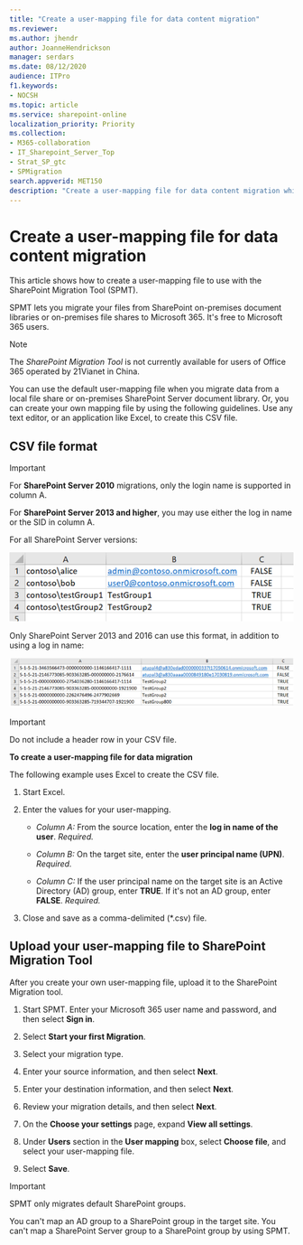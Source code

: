 ```yaml
---
title: "Create a user-mapping file for data content migration"
ms.reviewer: 
ms.author: jhendr
author: JoanneHendrickson
manager: serdars
ms.date: 08/12/2020
audience: ITPro
f1.keywords:
- NOCSH
ms.topic: article
ms.service: sharepoint-online
localization_priority: Priority
ms.collection: 
- M365-collaboration
- IT_Sharepoint_Server_Top
- Strat_SP_gtc
- SPMigration
search.appverid: MET150
description: "Create a user-mapping file for data content migration while using the SharePoint Migration Tool."
---
```


# Create a user-mapping file for data content migration

This article shows how to create a user-mapping file to use with the SharePoint Migration Tool (SPMT).

SPMT lets you migrate your files from SharePoint on-premises document libraries or on-premises file shares to Microsoft 365. It's free to Microsoft 365 users.

> [!NOTE]
> The *SharePoint Migration Tool* is not currently available for users of Office 365 operated by 21Vianet in China.

You can use the default user-mapping file when you migrate data from a local file share or on-premises SharePoint Server document library. Or, you can create your own mapping file by using the following guidelines. Use any text editor, or an application like Excel, to create this CSV file.

## CSV file format

> [!IMPORTANT]
> For **SharePoint Server 2010** migrations, only the login name is supported in column A.
>
> For **SharePoint Server 2013 and higher**, you may use either the log in name or the SID in column A.

For all SharePoint Server versions:

![Screen shows a user-mapping file for data content migration.](media/spmt-user-mapping.png)

Only SharePoint Server 2013 and 2016 can use this format, in addition to using a log in name:

![Screen shows a sample user-mapping file for SharePoint Server 2013 and 2016.](media/spmt-user-mapping-2013.png)

> [!IMPORTANT]
> Do not include a header row in your CSV file.

**To create a user-mapping file for data migration**

The following example uses Excel to create the CSV file.

1. Start Excel.

2. Enter the values for your user-mapping.
    
   - *Column A:* From the source location, enter the **log in name of the user**.  *Required.* 
    
   - *Column B:* On the target site, enter the **user principal name (UPN)**.  *Required.* 
    
   - *Column C:* If the user principal name on the target site is an Active Directory (AD) group, enter **TRUE**. If it's not an AD group, enter **FALSE**.  *Required.* 
    
3. Close and save as a comma-delimited (\*.csv) file.

## Upload your user-mapping file to SharePoint Migration Tool

After you create your own user-mapping file, upload it to the SharePoint Migration tool.

1. Start SPMT. Enter your Microsoft 365 user name and password, and then select **Sign in**.

2. Select **Start your first Migration**.

3. Select your migration type.

4. Enter your source information, and then select **Next**.

5. Enter your destination information, and then select **Next**.

6. Review your migration details, and then select **Next**.

7. On the **Choose your settings** page, expand **View all settings**.

8. Under **Users** section in the **User mapping** box, select **Choose file**, and select your user-mapping file.

9. Select **Save**.

> [!Important]
> SPMT only migrates default SharePoint groups.
>
> You can't map an AD group to a SharePoint group in the target site. You can't map a SharePoint Server group to a SharePoint group by using SPMT.
